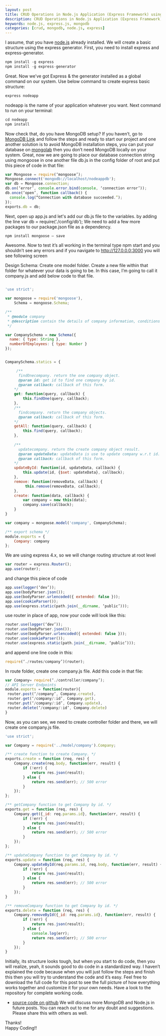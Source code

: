 ```yaml
---
layout: post
title: CRUD Operations in Node.js Application (Express Framework) using mongodb
description: CRUD Operations in Node.js Application (Express Framework) using mongodb
keywords: node.js, express.js, mongodb
categories: [crud, mongodb, node.js, express]
---
```

I assume, that you have [node.js](http://nodejs.org) already installed. We will create a basic structure using the express generator. First, you need to install express and express-generator.

```js
npm install -g express
npm install -g express-generator
```

Great. Now we’ve got Express & the generator installed as a global command on our system. Use below command to create express basic structure:

```js
express nodeapp
```

nodeapp is the name of your application whatever you want. Next command to run on your terminal:

```js
cd nodeapp
npm install
```

Now check that, do you have MongoDB setup? If you haven’t, go to [MongoDB Link](https://docs.mongodb.com/manual/tutorial/install-mongodb-on-os-x/) and follow the steps and ready to start our project and one another solution is to avoid MongoDB installation steps, you can put your database on [mongolab](http://mongolab.com) then you don’t need MongoDB locally on your system. Great, now we are going to place our database connection string using mongoose in one another file db.js in the config folder of root and put this piece of code in that file:

```js
var Mongoose = require(‘mongoose’);
Mongoose.connect('mongodb://localhost/nodeappdb'); 
var db = Mongoose.connection;
db.on(‘error’, console.error.bind(console, ‘connection error’));
db.once(‘open’, function callback() {
  console.log(“Connection with database succeeded.”);
});
exports.db = db;
```

Next, open up app.js and let's add our db.js file to the variables. by adding the line var db = require(‘./config/db’);
We need to add a few more packages to our package.json file as a dependency.

```js
npm install mongoose — save
```
Awesome. Now to test it’s all working in the terminal type npm start and you shouldn’t see any errors and if you navigate to http://127.0.0.0:3000 you will see following screen

Design Schema: Create one model folder. Create a new file within that folder for whatever your data is going to be. In this case, I’m going to call it company.js and add below code to that file.

```js

'use strict';

var mongoose = require('mongoose'),
    Schema = mongoose.Schema;

/**
 * @module company
 * @description contain the details of company information, conditions and actions.
 */

var CompanySchema = new Schema({
  name: { type: String },
  numberOfEmployees: { type: Number }
});


CompanySchema.statics = {

     /**
      findOnecompany. return the one company object.
      @param id: get id to find one company by id.
      @param callback: callback of this form.
    */
    get: function(query, callback) {
        this.findOne(query, callback);
    },
    /**
      findcompany. return the company objects.
      @param callback: callback of this form.
    */
    getAll: function(query, callback) {
        this.find(query, callback);
    },
    
    /**
      updatecompany. return the create company object result.
      @param updateData: updateData is use to update company w.r.t id.
      @param callback: callback of this form.
    */
    updateById: function(id, updateData, callback) {
        this.update(id, {$set: updateData}, callback);
    },
    remove: function(removeData, callback) {
         this.remove(removeData, callback);
    },
    create: function(data, callback) {
        var company = new this(data);
        company.save(callback);
    }
}

var company = mongoose.model('company', CompanySchema);

/** export schema */
module.exports = {
    Company: company
};
```

We are using express 4.x, so we will change routing structure at root level

```js
var router = express.Router();
app.use(router);
```

and change this piece of code

```js
app.use(logger(‘dev’));
app.use(bodyParser.json());
app.use(bodyParser.urlencoded({ extended: false }));
app.use(cookieParser());
app.use(express.static(path.join(__dirname, ‘public’)));
```

use router in place of app, now your code will look like this:

```js
router.use(logger(‘dev’));
router.use(bodyParser.json());
router.use(bodyParser.urlencoded({ extended: false }));
router.use(cookieParser());
router.use(express.static(path.join(__dirname, ‘public’)));
```

and append one line code in this:

```js
require(‘./routes/company’)(router);
```
In route folder, create one company.js file. Add this code in that file:
```js
var Company= require(‘./controller/company’);
// API Server Endpoints
module.exports = function(router){
 router.post(‘/company’, Company.create),
 router.get(‘/company/:id’, Company.get),
 router.put(‘/company/:id’, Company.update),
 router.delete(‘/company/:id’, Company.delete)
}
```
Now, as you can see, we need to create controller folder and there, we will create one company.js file.

```js
'use strict';

var Company = require('../model/company').Company;

/** create function to create Company. */
exports.create = function (req, res) {
    Company.create(req.body, function(err, result) {
        if (!err) {
            return res.json(result);
        } else {
            return res.send(err); // 500 error
        }
    });
};

/** getCompany function to get Company by id. */
exports.get = function (req, res) {
    Company.get({_id: req.params.id}, function(err, result) {
        if (!err) {
            return res.json(result);
        } else {
            return res.send(err); // 500 error
        }
    });
};

/** updateCompany function to get Company by id. */
exports.update = function (req, res) {
    Company.updateById(req.params.id, req.body, function(err, result) {
        if (!err) {
            return res.json(result);
        } else {
            return res.send(err); // 500 error
        }
    });
}

/** removeCompany function to get Company by id. */
exports.delete = function (req, res) {
    Company.removeById({_id: req.params.id}, function(err, result) {
        if (!err) {
            return res.json(result);
        } else {
            console.log(err);
            return res.send(err); // 500 error
        }
    });
}
```
Initially, its structure looks tough, but when you start to do code, then you will realize, yeah, it sounds good to do code in a standardized way. I haven’t explained the code because when you will just follow the steps and finish this then you will try to understand the code and it’s easy.
Feel free to download the full code for this post to see the full picture of how everything works together and customize it for your own needs. Have a look to the repository for complete working code.
* [source code on github](https://github.com/pandeysoni/nodeapp)
We will discuss more MongoDB and Node.js in future posts.
You can reach out to me for any doubt and suggestions. Please share this with others as well.

Thanks!   
Happy Coding!!
